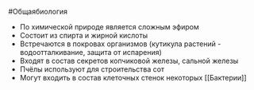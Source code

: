 #Общаябиология 
- По химической природе является сложным эфиром
- Состоит из спирта и жирной кислоты
- Встречаются в покровах организмов (кутикула растений - водоотталкивание, защита от испарения)
- Входят в состав секретов копчиковой железы, сальной железы
- Пчёлы используют для строительства сот
- Могут входить в состав клеточных стенок некоторых [[Бактерии]] 